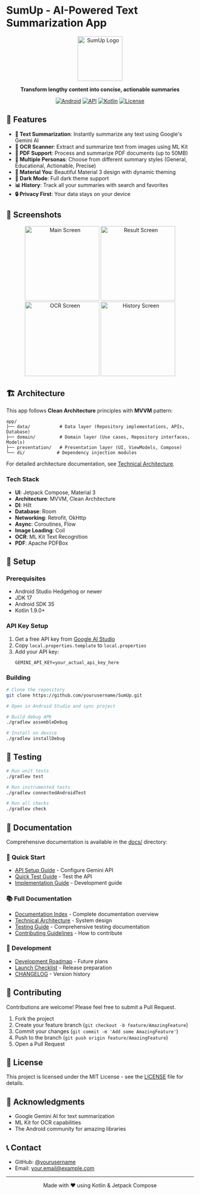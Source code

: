 # SumUp - AI-Powered Text Summarization App

<div align="center">
  <img src="docs/assets/app_icon.png" alt="SumUp Logo" width="120"/>
  
  **Transform lengthy content into concise, actionable summaries**
  
  [![Android](https://img.shields.io/badge/Platform-Android-green.svg)](https://developer.android.com)
  [![API](https://img.shields.io/badge/API-24%2B-brightgreen.svg)](https://android-arsenal.com/api?level=24)
  [![Kotlin](https://img.shields.io/badge/Kotlin-1.9.0-orange.svg)](https://kotlinlang.org)
  [![License](https://img.shields.io/badge/License-MIT-blue.svg)](LICENSE)
</div>

## 🚀 Features

- **📝 Text Summarization**: Instantly summarize any text using Google's Gemini AI
- **📸 OCR Scanner**: Extract and summarize text from images using ML Kit
- **📄 PDF Support**: Process and summarize PDF documents (up to 50MB)
- **🎯 Multiple Personas**: Choose from different summary styles (General, Educational, Actionable, Precise)
- **📱 Material You**: Beautiful Material 3 design with dynamic theming
- **🌙 Dark Mode**: Full dark theme support
- **📊 History**: Track all your summaries with search and favorites
- **🔒 Privacy First**: Your data stays on your device

## 📱 Screenshots

<div align="center">
  <img src="docs/screenshots/main_screen.png" width="200" alt="Main Screen"/>
  <img src="docs/screenshots/result_screen.png" width="200" alt="Result Screen"/>
  <img src="docs/screenshots/ocr_screen.png" width="200" alt="OCR Screen"/>
  <img src="docs/screenshots/history_screen.png" width="200" alt="History Screen"/>
</div>

## 🏗️ Architecture

This app follows **Clean Architecture** principles with **MVVM** pattern:

```
app/
├── data/           # Data layer (Repository implementations, APIs, Database)
├── domain/         # Domain layer (Use cases, Repository interfaces, Models)
├── presentation/   # Presentation layer (UI, ViewModels, Compose)
└── di/            # Dependency injection modules
```

For detailed architecture documentation, see [Technical Architecture](docs/architecture/02-technical-architecture.md).

### Tech Stack

- **UI**: Jetpack Compose, Material 3
- **Architecture**: MVVM, Clean Architecture
- **DI**: Hilt
- **Database**: Room
- **Networking**: Retrofit, OkHttp
- **Async**: Coroutines, Flow
- **Image Loading**: Coil
- **OCR**: ML Kit Text Recognition
- **PDF**: Apache PDFBox

## 🔧 Setup

### Prerequisites

- Android Studio Hedgehog or newer
- JDK 17
- Android SDK 35
- Kotlin 1.9.0+

### API Key Setup

1. Get a free API key from [Google AI Studio](https://makersuite.google.com/app/apikey)
2. Copy `local.properties.template` to `local.properties`
3. Add your API key:
   ```properties
   GEMINI_API_KEY=your_actual_api_key_here
   ```

### Building

```bash
# Clone the repository
git clone https://github.com/yourusername/SumUp.git

# Open in Android Studio and sync project

# Build debug APK
./gradlew assembleDebug

# Install on device
./gradlew installDebug
```

## 🧪 Testing

```bash
# Run unit tests
./gradlew test

# Run instrumented tests
./gradlew connectedAndroidTest

# Run all checks
./gradlew check
```

## 📖 Documentation

Comprehensive documentation is available in the [docs/](docs/) directory:

### 🚀 Quick Start
- [API Setup Guide](GEMINI_API_SETUP.md) - Configure Gemini API
- [Quick Test Guide](QUICK_TEST_GUIDE.md) - Test the API
- [Implementation Guide](docs/technical/implementation-guide.md) - Development guide

### 📚 Full Documentation
- [Documentation Index](docs/README.md) - Complete documentation overview
- [Technical Architecture](docs/architecture/02-technical-architecture.md) - System design
- [Testing Guide](TEST_CASES.md) - Comprehensive testing documentation
- [Contributing Guidelines](CONTRIBUTING.md) - How to contribute

### 🔧 Development
- [Development Roadmap](docs/development/05-development-roadmap.md) - Future plans
- [Launch Checklist](docs/development/launch-checklist.md) - Release preparation
- [CHANGELOG](CHANGELOG.md) - Version history

## 🤝 Contributing

Contributions are welcome! Please feel free to submit a Pull Request.

1. Fork the project
2. Create your feature branch (`git checkout -b feature/AmazingFeature`)
3. Commit your changes (`git commit -m 'Add some AmazingFeature'`)
4. Push to the branch (`git push origin feature/AmazingFeature`)
5. Open a Pull Request

## 📄 License

This project is licensed under the MIT License - see the [LICENSE](LICENSE) file for details.

## 🙏 Acknowledgments

- Google Gemini AI for text summarization
- ML Kit for OCR capabilities
- The Android community for amazing libraries

## 📞 Contact

- GitHub: [@yourusername](https://github.com/yourusername)
- Email: your.email@example.com

---

<div align="center">
  Made with ❤️ using Kotlin & Jetpack Compose
</div>